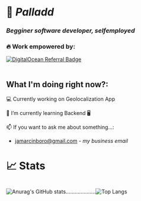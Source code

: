 # 🌌 ***Palladd***
### *Begginer software developer, selfemployed*

### **🔥 Work empowered by:**
<div style="display: flex;">
<a href="https://www.digitalocean.com/?refcode=1a070f57eec3&utm_campaign=Referral_Invite&utm_medium=Referral_Program&utm_source=badge"><img src="https://web-platforms.sfo2.cdn.digitaloceanspaces.com/WWW/Badge%201.svg" alt="DigitalOcean Referral Badge" /></a>
<br>
</div>

<br>

## **What I'm doing right now?:**
<p> 💻 Currently working on Geolocalization App </p>
<p> 🌱 I’m currently learning Backend 🖥 </p>

📫 If you want to ask me about something...:
  - jamarcinboro@gmail.com - *my business email*

# **📈 Stats**
<div style="display: flex;">

![Anurag's GitHub stats](https://github-readme-stats.vercel.app/api?username=Palladd&show_icons=true&theme=dark&icon_color=0747cf&card_width=450px)

....................

![Top Langs](https://github-readme-stats.vercel.app/api/top-langs/?username=Palladd&layout=compact&card_width=450px&theme=dark&icon_color=0747cf)
</div>
